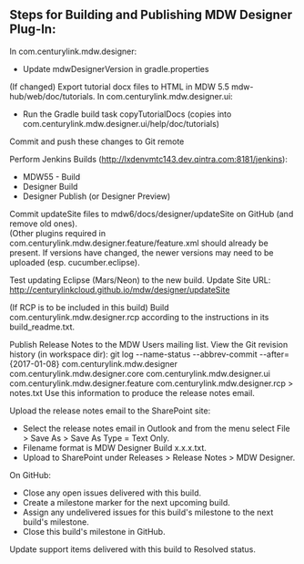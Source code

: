 Steps for Building and Publishing MDW Designer Plug-In:
-------------------------------------------------------

In com.centurylink.mdw.designer:
 - Update mdwDesignerVersion in gradle.properties

(If changed) Export tutorial docx files to HTML in MDW 5.5 mdw-hub/web/doc/tutorials.
In com.centurylink.mdw.designer.ui:
 - Run the Gradle build task copyTutorialDocs (copies into com.centurylink.mdw.designer.ui/help/doc/tutorials)

Commit and push these changes to Git remote

Perform Jenkins Builds (http://lxdenvmtc143.dev.qintra.com:8181/jenkins):
 - MDW55 - Build
 - Designer Build
 - Designer Publish (or Designer Preview)
    
Commit updateSite files to mdw6/docs/designer/updateSite on GitHub (and remove old ones).    
(Other plugins required in com.centurylink.mdw.designer.feature/feature.xml should already be present.
 If versions have changed, the newer versions may need to be uploaded (esp. cucumber.eclipse).
    
Test updating Eclipse (Mars/Neon) to the new build.
  Update Site URL: http://centurylinkcloud.github.io/mdw/designer/updateSite

(If RCP is to be included in this build)
Build com.centurylink.mdw.designer.rcp according to the instructions in its build_readme.txt.

Publish Release Notes to the MDW Users mailing list.
  View the Git revision history (in workspace dir):
  git log  --name-status --abbrev-commit --after={2017-01-08} com.centurylink.mdw.designer com.centurylink.mdw.designer.core com.centurylink.mdw.designer.ui com.centurylink.mdw.designer.feature com.centurylink.mdw.designer.rcp > notes.txt
  Use this information to produce the release notes email.
  
Upload the release notes email to the SharePoint site:
  - Select the release notes email in Outlook and from the menu select File > Save As > Save As Type = Text Only.
  - Filename format is MDW Designer Build x.x.x.txt.
  - Upload to SharePoint under Releases > Release Notes > MDW Designer.
  
On GitHub:
  - Close any open issues delivered with this build.
  - Create a milestone marker for the next upcoming build.
  - Assign any undelivered issues for this build's milestone to the next build's milestone.
  - Close this build's milestone in GitHub. 

Update support items delivered with this build to Resolved status.

